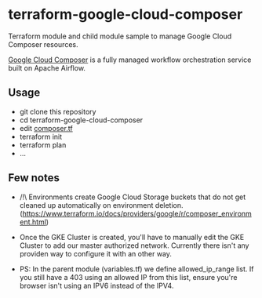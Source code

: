 # terraform-google-cloud-composer

Terraform module and child module sample to manage Google Cloud Composer resources.

[Google Cloud Composer](https://cloud.google.com/composer) is a fully managed workflow orchestration service built on Apache Airflow.

## Usage

- git clone this repository
- cd terraform-google-cloud-composer
- edit [composer.tf](./composer.tf)
- terraform init
- terraform plan
- ...

## Few notes
- /!\ Environments create Google Cloud Storage buckets that do not get cleaned up automatically on environment deletion.
(https://www.terraform.io/docs/providers/google/r/composer_environment.html)

- Once the GKE Cluster is created, you'll have to manually edit the GKE Cluster to add our master authorized network.
Currently there isn't any providen way to configure it with an other way.

- PS: In the parent module (variables.tf) we define allowed_ip_range list.
If you still have a 403 using an allowed IP from this list, ensure you're browser isn't using an IPV6 instead of the IPV4.
